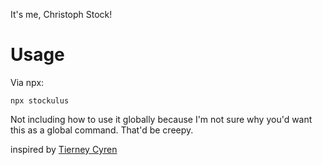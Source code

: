 It's me, Christoph Stock!

# Usage

Via npx:

```
npx stockulus
```

Not including how to use it globally because I'm not sure why you'd want this as a global command. That'd be creepy.

inspired by [Tierney Cyren](https://github.com/bnb/bitandbang/)